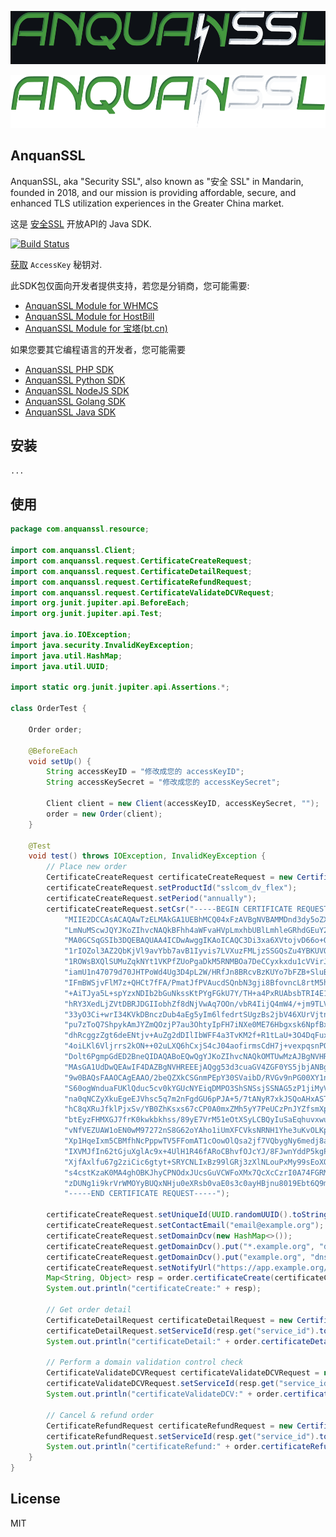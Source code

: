 [<p align="center"><img src="https://github.com/anquanssl/.github/raw/main/profile/logo_dark.png" width="600" height="85"/></p>](https://www.anquanssl.com?__utm_from=github-org-profile#gh-dark-mode-only)
[<p align="center"><img src="https://github.com/anquanssl/.github/raw/main/profile/logo_light.png" width="600" height="85"/></p>](https://www.anquanssl.com?__utm_from=github-org-profile#gh-light-mode-only)

## AnquanSSL

AnquanSSL, aka "Security SSL", also known as "安全 SSL" in Mandarin, founded in 2018, and our mission is providing affordable, secure, and enhanced TLS utilization experiences in the Greater China market.

这是 [安全SSL](https://www.anquanssl.com) 开放API的 Java SDK.

[![Build Status](https://travis-ci.com/anquanssl/java-sdk.svg?branch=master)](https://travis-ci.com/anquanssl/java-sdk)

[获取](https://www.anquanssl.com/dashboard/api-credentials) `AccessKey` 秘钥对.

此SDK包仅面向开发者提供支持，若您是分销商，您可能需要:
- [AnquanSSL Module for WHMCS]()
- [AnquanSSL Module for HostBill]()
- [AnquanSSL Module for 宝塔(bt.cn)]()

如果您要其它编程语言的开发者，您可能需要
- [AnquanSSL PHP SDK](https://github.com/anquanssl/php-sdk)
- [AnquanSSL Python SDK](https://github.com/anquanssl/python-sdk)
- [AnquanSSL NodeJS SDK](https://github.com/anquanssl/nodejs-sdk)
- [AnquanSSL Golang SDK](https://github.com/anquanssl/golang-sdk)
- [AnquanSSL Java SDK](https://github.com/anquanssl/java-sdk)


## 安装

```bash
...
```

## 使用

```java
package com.anquanssl.resource;

import com.anquanssl.Client;
import com.anquanssl.request.CertificateCreateRequest;
import com.anquanssl.request.CertificateDetailRequest;
import com.anquanssl.request.CertificateRefundRequest;
import com.anquanssl.request.CertificateValidateDCVRequest;
import org.junit.jupiter.api.BeforeEach;
import org.junit.jupiter.api.Test;

import java.io.IOException;
import java.security.InvalidKeyException;
import java.util.HashMap;
import java.util.UUID;

import static org.junit.jupiter.api.Assertions.*;

class OrderTest {

    Order order;

    @BeforeEach
    void setUp() {
        String accessKeyID = "修改成您的 accessKeyID";
        String accessKeySecret = "修改成您的 accessKeySecret";

        Client client = new Client(accessKeyID, accessKeySecret, "");
        order = new Order(client);
    }

    @Test
    void test() throws IOException, InvalidKeyException {
        // Place new order
        CertificateCreateRequest certificateCreateRequest = new CertificateCreateRequest();
        certificateCreateRequest.setProductId("sslcom_dv_flex");
        certificateCreateRequest.setPeriod("annually");
        certificateCreateRequest.setCsr("-----BEGIN CERTIFICATE REQUEST-----\n" +
            "MIIE2DCCAsACAQAwTzELMAkGA1UEBhMCQ04xFzAVBgNVBAMMDnd3dy5oZXhkYXRh\n" +
            "LmNuMScwJQYJKoZIhvcNAQkBFhh4aWFvaHVpLmxhbUBlLmhleGRhdGEuY24wggIi\n" +
            "MA0GCSqGSIb3DQEBAQUAA4ICDwAwggIKAoICAQC3Di3xa6XVtojvD66o+OCwldYX\n" +
            "1rIOZol3AZ2QbKjVl9avYbb7avB1Iyvis7LVXuzFMLjzSSGQsZu4YBKUVQZ8zrw9\n" +
            "1ROWsBXQlSUMuZqkNYt1VKPfZUoPgaDkM5RNMBOa7DeCCyxkxdu1cVVirJvZ/fHu\n" +
            "iamU1n47079d70JHTPoWd4Ug3D4pL2W/HRfJn8BRcvBzKUYo7bFZB+SluBjlm5Yh\n" +
            "IFmBWSjvFlM7z+QHCt7fFA/PmatJfPVAucdSQnbN3gji8BfovncL8rtM5hC7qFZ9\n" +
            "+AiTJya5L+spYzxNDIb2bGuNkssKtPYgFGkU7Y/TH+a4PxRUAbsbTRI4E1gOz7AQ\n" +
            "hRY3XedLjZVtDBRJDGIIobhZf8dNjVwAq7OOn/vbR4IijQ4mW4/+jm9TLVIUkpVb\n" +
            "33yO3Ci+wrI34KVkDBnczDub4aEg5yIm6lfedrtSUgzBs2jbV46XUrVjtnVRc2EM\n" +
            "pu7zToQ7ShpykAmJYZmQOzjP7au3OhtyIpFH7iNXe0ME76Hbgxsk6NpfBxKci460\n" +
            "dhRcggzZgt6deENtjv+AuZg2dDIlIbWFF4a3TvKM2f+R1tLaU+3O4DqFuxrU0Tij\n" +
            "4oiLKl6Vljrrs2kON++02uLXQ6hCxjS4cJ04aofirmsCdH7j+vexpqsnPOP5WuXU\n" +
            "Dolt6PgmpGdED2BneQIDAQABoEQwQgYJKoZIhvcNAQkOMTUwMzAJBgNVHRMEAjAA\n" +
            "MAsGA1UdDwQEAwIF4DAZBgNVHREEEjAQgg53d3cuaGV4ZGF0YS5jbjANBgkqhkiG\n" +
            "9w0BAQsFAAOCAgEAAO/2beQZXkCSGnmPEpY30SVaibD/RVGv9nPG00XY1nAg389l\n" +
            "S60ogWnduaFUKlQduc5cv0kYGUcNYEiqDMPO3ShSNSsjSSNAG5zP1jiMyV6s7a6+\n" +
            "na0qNCZyXkuEgeEJVhsc5q7m2nFgdGU6pPJA+5/7tANyR7xkJSQoAHxASTwaZ9FN\n" +
            "hC8qXRuJfklPjxSv/YB0ZhKsxs67cCP0A0mxZMh5yY7PeUCzPnJYZfsmXpVNF3wx\n" +
            "btEyzFHMXGJ7frK0kwkbkhss/89yE7VrM51eOtXSyLCBQyIuSaEqhuvxwuTnG5Oo\n" +
            "vNfVEZUAW1oEN0wM97272nS8G62oYAho1iUmXFCVksNRNH1Yhe3uKvOLKpC7I0Ef\n" +
            "Xp1HqeIxm5CBMfhNcPppwTV5FFomAT1cOowOlQsa2jf7VQbygNy6medj8aARr8F+\n" +
            "IXVMJfIn62tGjuXglAc9x+4UlH1R46fARoCBhvfOJcYJ/8FJwnYddP5kgPzZgcOF\n" +
            "XjfAxlfu67g2ziCic6gtyt+SRYCNLIxBz99lGRj3zXlNLouPxMy99sEoXO3lIgJq\n" +
            "s4cstKzaK0MA4ghOBKJhyCPNOdxJUcsGuVCWFoXMx7QcXcCzrI0A74FGRMKRa6q/\n" +
            "zDUNg1i9krVrWMOYyBUQxNHju0eXRsb0vaE0s3c0ayHBjnu8019Ebt6Q9mI=\n" +
            "-----END CERTIFICATE REQUEST-----");

        certificateCreateRequest.setUniqueId(UUID.randomUUID().toString());
        certificateCreateRequest.setContactEmail("email@example.org");
        certificateCreateRequest.setDomainDcv(new HashMap<>());
        certificateCreateRequest.getDomainDcv().put("*.example.org", "dns");
        certificateCreateRequest.getDomainDcv().put("example.org", "dns");
        certificateCreateRequest.setNotifyUrl("https://app.example.org/notify");
        Map<String, Object> resp = order.certificateCreate(certificateCreateRequest);
        System.out.println("certificateCreate:" + resp);

        // Get order detail
        CertificateDetailRequest certificateDetailRequest = new CertificateDetailRequest();
        certificateDetailRequest.setServiceId(resp.get("service_id").toString());
        System.out.println("certificateDetail:" + order.certificateDetail(certificateDetailRequest));

        // Perform a domain validation control check
        CertificateValidateDCVRequest certificateValidateDCVRequest = new CertificateValidateDCVRequest();
        certificateValidateDCVRequest.setServiceId(resp.get("service_id").toString());
        System.out.println("certificateValidateDCV:" + order.certificateValidateDCV(certificateValidateDCVRequest));

        // Cancel & refund order
        CertificateRefundRequest certificateRefundRequest = new CertificateRefundRequest();
        certificateRefundRequest.setServiceId(resp.get("service_id").toString());
        System.out.println("certificateRefund:" + order.certificateRefund(certificateRefundRequest));
    }
}
```

## License

MIT